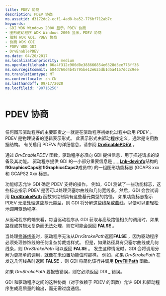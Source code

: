 ```yaml
---
title: PDEV 协商
description: PDEV 协商
ms.assetid: d3172dd2-ecf1-4ad8-ba52-776bf712ab7c
keywords:
- GDI WDK Windows 2000 显示，PDEV 协商
- 图形驱动程序 WDK Windows 2000 显示，PDEV 协商
- 绘制 WDK GDI，PDEV 协商
- 协商 WDK GDI
- PDEV WDK GDI
- DrvEnablePDEV
ms.date: 04/20/2017
ms.localizationpriority: medium
ms.openlocfilehash: 06a4f312c906d0e388666854e6328d3ee773ff36
ms.sourcegitcommit: b84d760d4b45795be12e625db1d5a4167dc2c9ee
ms.translationtype: MT
ms.contentlocale: zh-CN
ms.lasthandoff: 09/17/2020
ms.locfileid: "90716250"
---
```

# <a name="pdev-negotiation"></a>PDEV 协商


## <span id="ddk_pdev_negotiation_gg"></span><span id="DDK_PDEV_NEGOTIATION_GG"></span>


任何图形驱动程序的主要职责之一就是在驱动程序初始化过程中启用 *PDEV* 。 PDEV 是物理设备的逻辑表示形式。 此表示形式由驱动程序定义，通常是专用数据结构。 有关启用 PDEVs 的详细信息，请参阅 [**DrvEnablePDEV**](/windows/win32/api/winddi/nf-winddi-drvenablepdev) 。

通过 *DrvEnablePDEV* 函数，驱动程序必须向 GDI 提供信息，用于描述请求的设备及其功能。 驱动程序提供 GDI 的一小部分重要信息是 \_ \_ [**Lnk-devinfo**](/windows/win32/api/winddi/ns-winddi-tagdevinfo)结构的**flGraphicsCaps**和**flGraphicsCaps2**成员中) 的一组图形功能标志 (GCAPS xxx 和 GCAPS2 Xxx 标志。

功能标志允许 GDI 确定 PDEV 支持的操作。 例如，GDI 测试了一些功能标志，这些标志指示 PDEV 是否可以处理贝塞尔曲线和几何宽线条，然后，GDI 会尝试调用 [**DrvStrokePath**](/windows/win32/api/winddi/nf-winddi-drvstrokepath) 函数来绘制具有这些基元类型的路径。 如果功能标志指示 PDEV 无法处理这些基元类型，则 GDI 将分解这些线条或曲线，以便可以更轻松地调用驱动程序。

从驱动程序的端来看，每当驱动程序从 GDI 获取与高级路径相关的调用时，如果路径或剪辑太复杂而无法处理，则它可能会返回 **FALSE** 。

当处理[修饰线条](cosmetic-lines.md)时，驱动程序无法从*DrvStrokePath*返回**FALSE** ，因为驱动程序必须处理修饰线的任何复杂剪裁或样式。 但是，如果路径具有贝塞尔曲线或几何线条，则 *DrvStrokePath* 可以返回 **FALSE** 。 发生这种情况时，GDI 会将调用分解为更简单的调用，就像在未设置功能位时那样。 例如，如果 *DrvStrokePath* 在发送几何线条时返回 **FALSE** ，则 GDI 将简化该行并调用 [**DrvFillPath**](/windows/win32/api/winddi/nf-winddi-drvfillpath) 函数。

如果 *DrvStrokePath* 要报告错误，则它必须返回 DDI \_ 错误。

GDI 和驱动程序之间的这种协商（对于依赖于 PDEV 的函数）允许 GDI 和驱动程序生成高质量的输出，而无需过度通信。

 

